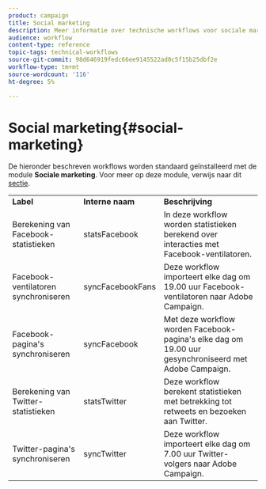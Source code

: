 ```yaml
---
product: campaign
title: Social marketing
description: Meer informatie over technische workflows voor sociale marketing
audience: workflow
content-type: reference
topic-tags: technical-workflows
source-git-commit: 98d646919fedc66ee9145522ad0c5f15b25dbf2e
workflow-type: tm+mt
source-wordcount: '116'
ht-degree: 5%

---
```



# Social marketing{#social-marketing}

De hieronder beschreven workflows worden standaard geïnstalleerd met de module **Sociale marketing**. Voor meer op deze module, verwijs naar dit [sectie](../../social/using/starting-workflows.md).

<table> 
 <tbody> 
  <tr> 
   <td> <strong>Label</strong><br /> </td> 
   <td> <strong>Interne naam</strong><br /> </td> 
   <td> <strong>Beschrijving</strong><br /> </td> 
  </tr> 
  <tr> 
   <td> <span class="uicontrol">Berekening van Facebook-statistieken</span> <br /> </td> 
   <td> <span class="uicontrol">statsFacebook</span> <br /> </td> 
   <td> In deze workflow worden statistieken berekend over interacties met Facebook-ventilatoren.<br /> </td> 
  </tr> 
  <tr> 
   <td> <span class="uicontrol">Facebook-ventilatoren synchroniseren</span> <br /> </td> 
   <td> <span class="uicontrol">syncFacebookFans</span> <br /> </td> 
   <td> Deze workflow importeert elke dag om 19.00 uur Facebook-ventilatoren naar Adobe Campaign.<br /> </td> 
  </tr> 
  <tr> 
   <td> <span class="uicontrol">Facebook-pagina's synchroniseren</span> <br /> </td> 
   <td> <span class="uicontrol">syncFacebook</span> <br /> </td> 
   <td> Met deze workflow worden Facebook-pagina's elke dag om 19.00 uur gesynchroniseerd met Adobe Campaign.<br /> </td> 
  </tr> 
  <tr> 
   <td> <span class="uicontrol">Berekening van Twitter-statistieken</span> <br /> </td> 
   <td> <span class="uicontrol">statsTwitter</span> <br /> </td> 
   <td> Deze workflow berekent statistieken met betrekking tot retweets en bezoeken aan Twitter.<br /> </td> 
  </tr> 
  <tr> 
   <td> <span class="uicontrol">Twitter-pagina's synchroniseren</span> <br /> </td> 
   <td> <span class="uicontrol">syncTwitter</span> <br /> </td> 
   <td> Deze workflow importeert elke dag om 7.00 uur Twitter-volgers naar Adobe Campaign.<br /> </td> 
  </tr> 
 </tbody> 
</table>

